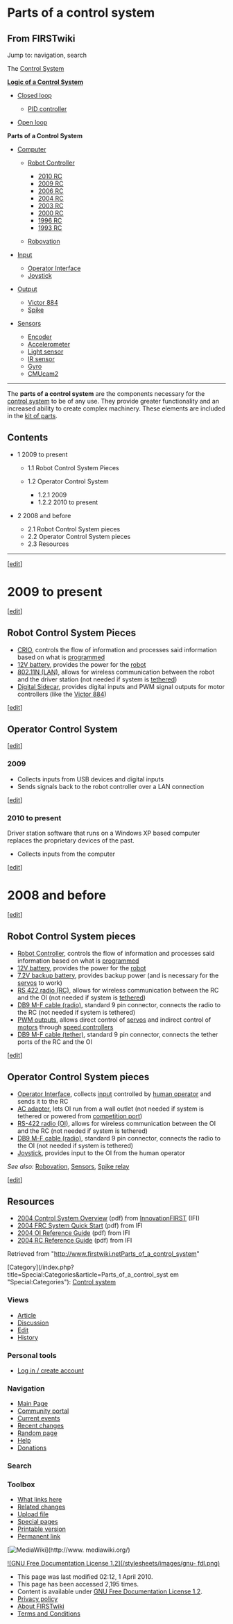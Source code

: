 # Parts of a control system

## From FIRSTwiki

Jump to: navigation, search

The [Control System](Control_system "Control system")

**[Logic of a Control System](Logic_of_a_control_system "Logic of a control system")**

- [Closed loop](Closed_loop "Closed loop")

  - [PID controller](PID_controller "PID controller")

- [Open loop](Open_loop "Open loop")

****Parts of a Control System****

- [Computer](Computer "Computer")

  - [Robot Controller](robot-controller)

    - [2010 RC](Robot_Controller_%282010%29 "Robot Controller \(2010\)")
    - [2009 RC](Robot_Controller_%282009%29 "Robot Controller \(2009\)")
    - [2006 RC](Robot_Controller_%282006%29 "Robot Controller \(2006\)")
    - [2004 RC](Robot_Controller_%282004%29 "Robot Controller \(2004\)")
    - [2003 RC](Robot_Controller_%282003%29 "Robot Controller \(2003\)")
    - [2000 RC](Robot_Controller_%282000%29 "Robot Controller \(2000\)")
    - [1996 RC](/index.php?title=Robot_Controller_%281996%29&action=edit "Robot Controller \(1996\)")
    - [1993 RC](/index.php?title=Robot_Controller_%281993%29&action=edit "Robot Controller \(1993\)")

  - [Robovation](robovation)

- [Input](Input "Input")

  - [Operator Interface](operator-interface)
  - [Joystick](joystick)

- [Output](Output "Output")

  - [Victor 884](victor-884)
  - [Spike](spike-relay)

- [Sensors](sensor)

  - [Encoder](Encoder "Encoder")
  - [Accelerometer](Accelerometer "Accelerometer")
  - [Light sensor](/index.php?title=Light_sensor&action=edit "Light sensor")
  - [IR sensor](IR_sensor "IR sensor")
  - [Gyro](gyro)
  - [CMUcam2](CMUcam2 "CMUcam2")

--------------------------------------------------------------------------------

The **parts of a control system** are the components necessary for the [control system](Control_system "Control system") to be of any use. They provide greater functionality and an increased ability to create complex machinery. These elements are included in the [kit of parts](Kit_of_parts "Kit of parts").

## Contents

- 1 2009 to present

  - 1.1 Robot Control System Pieces
  - 1.2 Operator Control System

    - 1.2.1 2009
    - 1.2.2 2010 to present

- 2 2008 and before

  - 2.1 Robot Control System pieces
  - 2.2 Operator Control System pieces
  - 2.3 Resources

--------------------------------------------------------------------------------

[[edit](/index.php?title=Parts_of_a_control_system&action=edit&section=1 "Edit
section: 2009 to present")]

# 2009 to present

[[edit](/index.php?title=Parts_of_a_control_system&action=edit&section=2 "Edit
section: Robot Control System Pieces")]

## Robot Control System Pieces

- [CRIO](robot-controller), controls the flow of information and processes said information based on what is [programmed](Programming "Programming")
- [12V battery](12V_battery "12V battery"), provides the power for the [robot](Robot "Robot")
- [802.11N (LAN)](/index.php?title=802.11N_%28LAN%29&action=edit "802.11N \(LAN\)"), allows for wireless communication between the robot and the driver station (not needed if system is [tethered](Tether "Tether"))
- [Digital Sidecar](/index.php?title=Digital_Sidecar&action=edit "Digital Sidecar"), provides digital inputs and PWM signal outputs for motor controllers (like the [Victor 884](victor-884))

[[edit](/index.php?title=Parts_of_a_control_system&action=edit&section=3 "Edit
section: Operator Control System")]

## Operator Control System

[[edit](/index.php?title=Parts_of_a_control_system&action=edit&section=4 "Edit
section: 2009")]

### 2009

- Collects inputs from USB devices and digital inputs
- Sends signals back to the robot controller over a LAN connection

[[edit](/index.php?title=Parts_of_a_control_system&action=edit&section=5 "Edit
section: 2010 to present")]

### 2010 to present

Driver station software that runs on a Windows XP based computer replaces the proprietary devices of the past.

- Collects inputs from the computer

[[edit](/index.php?title=Parts_of_a_control_system&action=edit&section=6 "Edit
section: 2008 and before")]

# 2008 and before

[[edit](/index.php?title=Parts_of_a_control_system&action=edit&section=7 "Edit
section: Robot Control System pieces")]

## Robot Control System pieces

- [Robot Controller](robot-controller), controls the flow of information and processes said information based on what is [programmed](Programming "Programming")
- [12V battery](12V_battery "12V battery"), provides the power for the [robot](Robot "Robot")
- [7.2V backup battery](7.2V_backup_battery "7.2V backup battery"), provides backup power (and is necessary for the [servos](/index.php?title=Servos&action=edit "Servos") to work)
- [RS 422 radio (RC)](/index.php?title=RS_422_radio_%28RC%29&action=edit "RS 422 radio \(RC\)"), allows for wireless communication between the RC and the OI (not needed if system is [tethered](Tether "Tether"))
- [DB9 M-F cable (radio)](/index.php?title=DB9_M-F_cable_%28radio%29&action=edit "DB9 M-F cable \(radio\)"), standard 9 pin connector, connects the radio to the RC (not needed if system is tethered)
- [PWM outputs](/index.php?title=PWM_outputs&action=edit "PWM outputs"), allows direct control of [servos](/index.php?title=Servos&action=edit "Servos") and indirect control of [motors](Motors "Motors") through [speed controllers](victor-884)
- [DB9 M-F cable (tether)](/index.php?title=DB9_M-F_cable_%28tether%29&action=edit "DB9 M-F cable \(tether\)"), standard 9 pin connector, connects the tether ports of the RC and the OI

[[edit](/index.php?title=Parts_of_a_control_system&action=edit&section=8 "Edit
section: Operator Control System pieces")]

## Operator Control System pieces

- [Operator Interface](operator-interface), collects [input](Input "Input") controlled by [human operator](/index.php?title=Human_operator&action=edit "Human operator") and sends it to the RC
- [AC adapter](/index.php?title=AC_adapter&action=edit "AC adapter"), lets OI run from a wall outlet (not needed if system is tethered or powered from [competition port](Competition_port "Competition port"))
- [RS-422 radio (OI)](/index.php?title=RS-422_radio_%28OI%29&action=edit "RS-422 radio \(OI\)"), allows for wireless communication between the OI and the RC (not needed if system is tethered)
- [DB9 M-F cable (radio)](/index.php?title=DB9_M-F_cable_%28radio%29&action=edit "DB9 M-F cable \(radio\)"), standard 9 pin connector, connects the radio to the OI (not needed if system is tethered)
- [Joystick](joystick), provides <analog> input to the OI from the human operator

_See also:_ [Robovation](robovation), [Sensors](Sensors "Sensors"), [Spike relay](Spike_relay "Spike relay")

[[edit](/index.php?title=Parts_of_a_control_system&action=edit&section=9 "Edit
section: Resources")]

## Resources

- [2004 Control System Overview](http://innovationfirst.com/FIRSTRobotics/pdfs/Control_System_Overview_2004-01-07.pdf "http://innovationfirst.com/FIRSTRobotics/pdfs/Control_System_Overview_2004-01-07.pdf") (pdf) from [InnovationFIRST](InnovationFIRST "InnovationFIRST") (IFI)
- [2004 FRC System Quick Start](http://innovationfirst.com/FIRSTRobotics/pdfs/FRC_System_Quick_Start_2004-1-14.pdf "http://innovationfirst.com/FIRSTRobotics/pdfs/FRC_System_Quick_Start_2004-1-14.pdf") (pdf) from IFI
- [2004 OI Reference Guide](http://innovationfirst.com/FIRSTRobotics/pdfs/FR-2004-OI_Ref_Guide_2004-2-17.pdf "http://innovationfirst.com/FIRSTRobotics/pdfs/FR-2004-OI_Ref_Guide_2004-2-17.pdf") (pdf) from IFI
- [2004 RC Reference Guide](http://innovationfirst.com/FIRSTRobotics/pdfs/FR-2004-RC_Ref_Guide_2004-Feb-19.pdf "http://innovationfirst.com/FIRSTRobotics/pdfs/FR-2004-RC_Ref_Guide_2004-Feb-19.pdf") (pdf) from IFI

Retrieved from "<http://www.firstwiki.netParts_of_a_control_system>"

[Category](/index.php?title=Special:Categories&article=Parts_of_a_control_syst
em "Special:Categories"): [Control system](Category:Control_system "Category:Control system")

### Views

- [Article](Parts_of_a_control_system)
- [Discussion](Talk:Parts_of_a_control_system)
- [Edit](/index.php?title=Parts_of_a_control_system&action=edit)
- [History](/index.php?title=Parts_of_a_control_system&action=history)

### Personal tools

- [Log in / create account](/index.php?title=Special:Userlogin&returnto=Parts_of_a_control_system)

[](Main_Page "Main Page")

### Navigation

- [Main Page](Main_Page)
- [Community portal](FIRSTwiki:Community_portal)
- [Current events](Current_events)
- [Recent changes](Special:Recentchanges)
- [Random page](Special:Random)
- [Help](FIRSTwiki:Help)
- [Donations](FIRSTwiki:Site_support)

### Search

### Toolbox

- [What links here](Special:Whatlinkshere/Parts_of_a_control_system)
- [Related changes](Special:Recentchangeslinked/Parts_of_a_control_system)
- [Upload file](Special:Upload)
- [Special pages](Special:Specialpages)
- [Printable version](/index.php?title=Parts_of_a_control_system&printable=yes)
- [Permanent link](/index.php?title=Parts_of_a_control_system&oldid=76197)

[![MediaWiki](/skins/common/images/poweredby_mediawiki_88x31.png)](http://www.
mediawiki.org/)

[![GNU Free Documentation License 1.2](/stylesheets/images/gnu-
fdl.png)](http://www.gnu.org/copyleft/fdl.html)

- This page was last modified 02:12, 1 April 2010.
- This page has been accessed 2,195 times.
- Content is available under [GNU Free Documentation License 1.2](http://www.gnu.org/copyleft/fdl.html "http://www.gnu.org/copyleft/fdl.html").
- [Privacy policy](FIRSTwiki:Privacy_policy "FIRSTwiki:Privacy policy")
- [About FIRSTwiki](FIRSTwiki:About "FIRSTwiki:About")
- [Terms and Conditions](FIRSTwiki:Terms_and_conditions "FIRSTwiki:Terms and conditions")
